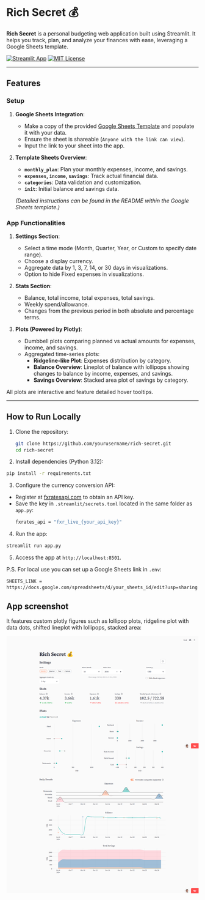 # Rich Secret 💰

**Rich Secret** is a personal budgeting web application built using Streamlit. It helps you track, plan, and analyze your finances with ease, leveraging a Google Sheets template.

[![Streamlit App](https://img.shields.io/badge/Streamlit-Live_App-brightgreen)](https://rich-se-cret.streamlit.app/)
[![MIT License](https://img.shields.io/badge/License-MIT-blue.svg)](LICENSE)

---

## Features

### Setup
1. **Google Sheets Integration**:
   - Make a copy of the provided [Google Sheets Template](https://docs.google.com/spreadsheets/d/19wTUH2nv4bkI2fPUgGaLDiFV9tyY3N1j3hBoVx2zBsk) and populate it with your data.
   - Ensure the sheet is shareable (`Anyone with the link can view`).
   - Input the link to your sheet into the app.

2. **Template Sheets Overview**:
   - **`monthly_plan`**: Plan your monthly expenses, income, and savings.
   - **`expenses`, `income`, `savings`**: Track actual financial data.
   - **`categories`**: Data validation and customization.
   - **`init`**: Initial balance and savings data.

   *(Detailed instructions can be found in the README within the Google Sheets template.)*

### App Functionalities
1. **Settings Section**:
   - Select a time mode (Month, Quarter, Year, or Custom to specify date range).
   - Choose a display currency.
   - Aggregate data by 1, 3, 7, 14, or 30 days in visualizations.
   - Option to hide Fixed expenses in visualizations.

2. **Stats Section**:
     - Balance, total income, total expenses, total savings.
     - Weekly spend/allowance.
     - Changes from the previous period in both absolute and percentage terms.

3. **Plots (Powered by Plotly)**:
   - Dumbbell plots comparing planned vs actual amounts for expenses, income, and savings.
   - Aggregated time-series plots:
     - **Ridgeline-like Plot**: Expenses distribution by category.
     - **Balance Overview**: Lineplot of balance with lollipops showing changes to balance by income, expenses, and savings.
     - **Savings Overview**: Stacked area plot of savings by category.

  All plots are interactive and feature detailed hover tooltips.

---

## How to Run Locally
1. Clone the repository:
   ```bash
   git clone https://github.com/yourusername/rich-secret.git
   cd rich-secret
   ```
2. Install dependencies (Python 3.12):
  ```bash
  pip install -r requirements.txt
  ```
3. Configure the currency conversion API:
  - Register at [fxratesapi.com](https://fxratesapi.com/) to obtain an API key.
  - Save the key in `.streamlit/secrets.toml` located in the same folder as `app.py`:
    ```bash
    fxrates_api = "fxr_live_{your_api_key}"
    ```
4. Run the app:
  ```bash
  streamlit run app.py
  ```
5. Access the app at `http://localhost:8501`.

P.S. For local use you can set up a Google Sheets link in `.env`:
```
SHEETS_LINK = https://docs.google.com/spreadsheets/d/your_sheets_id/edit?usp=sharing
```

## App screenshot

It features custom plotly figures such as lollipop plots, ridgeline plot with data dots,
shifted lineplot with lollipops, stacked area:

![App screenshot](img/screenshot.png)
